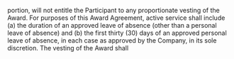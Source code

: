 portion,  will  not  entitle  the  Participant  to  any  proportionate  vesting  of  the  Award.  For  purposes  of  this
Award  Agreement,  active  service  shall  include  (a)  the  duration  of  an  approved  leave  of  absence  (other
than  a  personal  leave  of  absence)  and  (b)  the  first  thirty  (30)  days  of  an  approved  personal  leave  of
absence, in each case as approved by the Company, in its sole discretion. The vesting of the Award shall